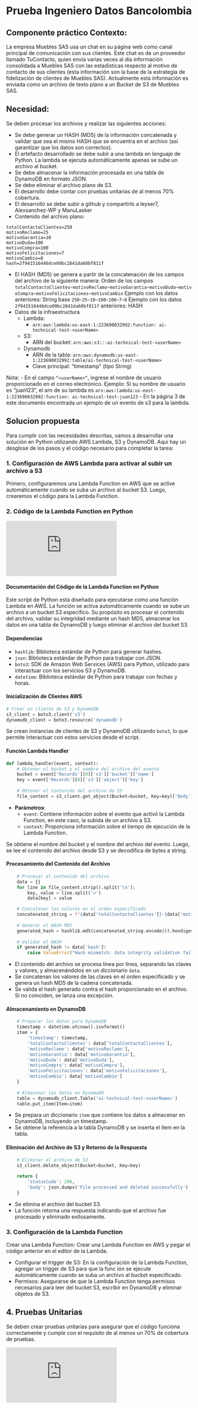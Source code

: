 # Prueba Ingeniero Datos Bancolombia

##  Componente práctico Contexto:

La empresa Muebles SAS usa un chat en su página web como canal principal de comunicación con sus clientes. Este chat es de un proveedor llamado TuContacto, quien envía varias veces al día información consolidada a Muebles SAS con las estadísticas respecto al motivo de contacto de sus clientes (esta información son la base de la estrategia de fidelización de clientes de Muebles SAS). Actualmente esta información es enviada como un archivo de texto plano a un Bucket de S3 de Muebles SAS.

## Necesidad:

Se deben procesar los archivos y realizar las siguientes acciones:
- Se debe generar un HASH (MD5) de la información concatenada y validar que sea el mismo HASH que se encuentra en el archivo (así garantizar que los datos son correctos).
- El artefacto desarrollado se debe subir a una lambda en lenguaje de Python. La lambda se ejecuta automáticamente apenas se sube un archivo al bucket.
- Se debe almacenar la información procesada en una tabla de DynamoDB en formato JSON.
- Se debe eliminar el archivo plano de S3.
- El desarrollo debe contar con pruebas unitarias de al menos 70% cobertura.
- El desarrolló se debe subir a github y compartirlo a leyser7, Alexsanchez-WP y ManuLasker
- Contenido del archivo plano:

```
totalContactoClientes=250
motivoReclamo=25
motivoGarantia=10
motivoDuda=100
motivoCompra=100
motivoFelicitaciones=7
motivoCambio=8
hash=2f941516446dce09bc2841da60bf811f
```

- El HASH (MD5) se genera a partir de la concatenación de los campos del archivo de la siguiente manera:
Orden de los campos `totalContactoClientes~motivoReclamo~motivoGarantia~motivoDuda~motivoCompra~motivoFelicitaciones~motivoCambio`
Ejemplo con los datos anteriores: String base `250~25~10~100~100~7~8` Ejemplo con los datos `2f941516446dce09bc2841da60bf811f` anteriores: HASH
- Datos de la infraestructura
    - Lambda:
        - `arn:aws:lambda:us-east-1:223690032992:function: ai-technical-test-<userName>`
    - S3:
        - ARN del bucket: `arn:aws:s3:::ai-technical-test-<userName>`
    - Dynamodb
        - ARN de la tabla: `arn:aws:dynamodb:us-east-1:223690032992:table/ai-technical-test-<userName>`
        - Clave principal: “timestamp” (tipo String)


Nota:
    - En el campo `“<userName>”`, ingrese el nombre de usuario proporcionado en el correo electrónico. Ejemplo: Si su nombre de usuario es “juan123”, el arn de su lambda es `arn:aws:lambda:us-east-1:223690032992:function: ai-technical-test-juan123`
    - En la página 3 de este documento encontrada un ejemplo de un evento de s3 para la lambda.

## Solucion propuesta

Para cumplir con las necesidades descritas, vamos a desarrollar una solución en Python utilizando AWS Lambda, S3 y DynamoDB. Aquí hay un desglose de los pasos y el código necesario para completar la tarea:

### 1. Configuración de AWS Lambda para activar al subir un archivo a S3

Primero, configuraremos una Lambda Function en AWS que se active automáticamente cuando se suba un archivo al bucket S3. Luego, crearemos el código para la Lambda Function.

###  2. Código de la Lambda Function en Python

![Codigo lambda](https://github.com/jelambrar96/prueba_ingeniero_datos_bancolombia/blob/master/lambda/lambda_function.py)

#### Documentación del Código de la Lambda Function en Python

Este script de Python está diseñado para ejecutarse como una función Lambda en AWS. La función se activa automáticamente cuando se sube un archivo a un bucket S3 específico. Su propósito es procesar el contenido del archivo, validar su integridad mediante un hash MD5, almacenar los datos en una tabla de DynamoDB y luego eliminar el archivo del bucket S3.

#### Dependencias

- `hashlib`: Biblioteca estándar de Python para generar hashes.
- `json`: Biblioteca estándar de Python para trabajar con JSON.
- `boto3`: SDK de Amazon Web Services (AWS) para Python, utilizado para interactuar con los servicios S3 y DynamoDB.
- `datetime`: Biblioteca estándar de Python para trabajar con fechas y horas.

#### Inicialización de Clientes AWS

```python
# Crear un cliente de S3 y DynamoDB
s3_client = boto3.client('s3')
dynamodb_client = boto3.resource('dynamodb')
```

Se crean instancias de clientes de S3 y DynamoDB utilizando `boto3`, lo que permite interactuar con estos servicios desde el script.

#### Función Lambda Handler

```python
def lambda_handler(event, context):
    # Obtener el bucket y el nombre del archivo del evento
    bucket = event['Records'][0]['s3']['bucket']['name']
    key = event['Records'][0]['s3']['object']['key']
    
    # Obtener el contenido del archivo de S3
    file_content = s3_client.get_object(Bucket=bucket, Key=key)['Body'].read().decode('utf-8')
```

- **Parámetros**:
  - `event`: Contiene información sobre el evento que activó la Lambda Function, en este caso, la subida de un archivo a S3.
  - `context`: Proporciona información sobre el tiempo de ejecución de la Lambda Function.

Se obtiene el nombre del bucket y el nombre del archivo del evento. Luego, se lee el contenido del archivo desde S3 y se decodifica de bytes a string.

#### Procesamiento del Contenido del Archivo

```python
    # Procesar el contenido del archivo
    data = {}
    for line in file_content.strip().split('\n'):
        key, value = line.split('=')
        data[key] = value

    # Concatenar los valores en el orden especificado
    concatenated_string = f"{data['totalContactoClientes']}~{data['motivoReclamo']}~{data['motivoGarantia']}~{data['motivoDuda']}~{data['motivoCompra']}~{data['motivoFelicitaciones']}~{data['motivoCambio']}"
    
    # Generar el HASH MD5
    generated_hash = hashlib.md5(concatenated_string.encode()).hexdigest()
    
    # Validar el HASH
    if generated_hash != data['hash']:
        raise ValueError("Hash mismatch: data integrity validation failed")
```

- El contenido del archivo se procesa línea por línea, separando las claves y valores, y almacenándolos en un diccionario `data`.
- Se concatenan los valores de las claves en el orden especificado y se genera un hash MD5 de la cadena concatenada.
- Se valida el hash generado contra el hash proporcionado en el archivo. Si no coinciden, se lanza una excepción.

#### Almacenamiento en DynamoDB

```python
    # Preparar los datos para DynamoDB
    timestamp = datetime.utcnow().isoformat()
    item = {
        'timestamp': timestamp,
        'totalContactoClientes': data['totalContactoClientes'],
        'motivoReclamo': data['motivoReclamo'],
        'motivoGarantia': data['motivoGarantia'],
        'motivoDuda': data['motivoDuda'],
        'motivoCompra': data['motivoCompra'],
        'motivoFelicitaciones': data['motivoFelicitaciones'],
        'motivoCambio': data['motivoCambio']
    }
    
    # Almacenar los datos en DynamoDB
    table = dynamodb_client.Table('ai-technical-test-<userName>')
    table.put_item(Item=item)
```

- Se prepara un diccionario `item` que contiene los datos a almacenar en DynamoDB, incluyendo un timestamp.
- Se obtiene la referencia a la tabla DynamoDB y se inserta el ítem en la tabla.

#### Eliminación del Archivo de S3 y Retorno de la Respuesta

```python
    # Eliminar el archivo de S3
    s3_client.delete_object(Bucket=bucket, Key=key)
    
    return {
        'statusCode': 200,
        'body': json.dumps('File processed and deleted successfully')
    }
```

- Se elimina el archivo del bucket S3.
- La función retorna una respuesta indicando que el archivo fue procesado y eliminado exitosamente.


###  3. Configuración de la Lambda Function
Crear una Lambda Function: Crear una Lambda Function en AWS y pegar el código anterior en el editor de la Lambda.
- Configurar el trigger de S3: En la configuración de la Lambda Function, agregar un trigger de S3 para que la func ión se ejecute automáticamente cuando se suba un archivo al bucket especificado.
- Permisos: Asegurarse de que la Lambda Function tenga permisos necesarios para leer del bucket S3, escribir en DynamoDB y eliminar objetos de S3.

## 4. Pruebas Unitarias

Se deben crear pruebas unitarias para asegurar que el código funciona correctamente y cumple con el requisito de al menos un 70% de cobertura de pruebas.

![Codigo pruebas unitarias ](https://github.com/jelambrar96/prueba_ingeniero_datos_bancolombia/blob/master/lambda/test_lambda_function.py)

